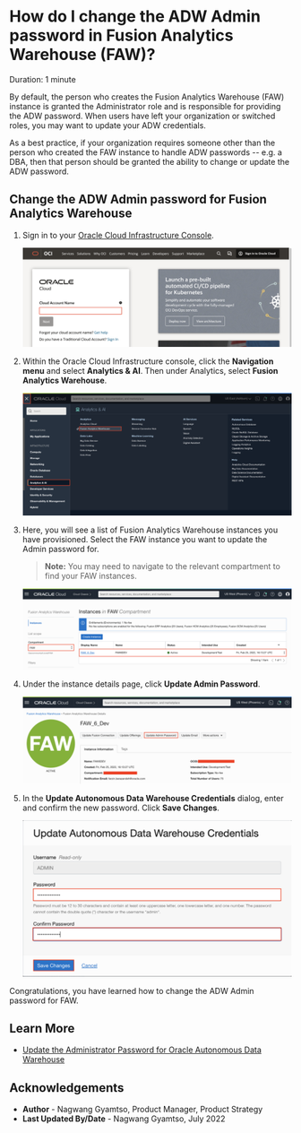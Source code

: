 # How do I change the ADW Admin password in Fusion Analytics Warehouse (FAW)?
Duration: 1 minute

By default, the person who creates the Fusion Analytics Warehouse (FAW) instance is granted the Administrator role and is responsible for providing the ADW password. When users have left your organization or switched roles, you may want to update your ADW credentials.

As a best practice, if your organization requires someone other than the person who created the FAW instance to handle ADW passwords -- e.g. a DBA, then that person should be granted the ability to change or update the ADW password.

[](youtube:p5YNt9f1n8I:large)

## Change the ADW Admin password for Fusion Analytics Warehouse

1. Sign in to your [Oracle Cloud Infrastructure Console](https://cloud.oracle.com/).

    ![OCI Console login](images/oci-login.png)

2. Within the Oracle Cloud Infrastructure console, click the **Navigation menu** and select **Analytics & AI**. Then under Analytics, select **Fusion Analytics Warehouse**.

    ![Analytics & AI](images/analytics-ai.png)

3. Here, you will see a list of Fusion Analytics Warehouse instances you have provisioned. Select the FAW instance you want to update the Admin password for.

    >**Note:** You may need to navigate to the relevant compartment to find your FAW instances.

    ![Select FAW instance](images/select-instance.png)

4. Under the instance details page, click **Update Admin Password**.

    ![Update Admin Password](images/update-admin-pw.png)

5. In the **Update Autonomous Data Warehouse Credentials** dialog, enter and confirm the new password. Click **Save Changes**.

    ![Enter new password](images/new-pw.png)

Congratulations, you have learned how to change the ADW Admin password for FAW.

## Learn More

* [Update the Administrator Password for Oracle Autonomous Data Warehouse](https://docs.oracle.com/en/cloud/saas/analytics/22r2/fawag/update-administrator-password-oracle-autonomous-data-warehouse.html)

## Acknowledgements
* **Author** - Nagwang Gyamtso, Product Manager, Product Strategy
* **Last Updated By/Date** - Nagwang Gyamtso,  July 2022
